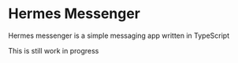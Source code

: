# Hermes Messenger

Hermes messenger is a simple messaging app written in TypeScript

This is still work in progress